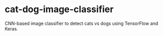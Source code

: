 # cat-dog-image-classifier
CNN-based image classifier to detect cats vs dogs using TensorFlow and Keras.
